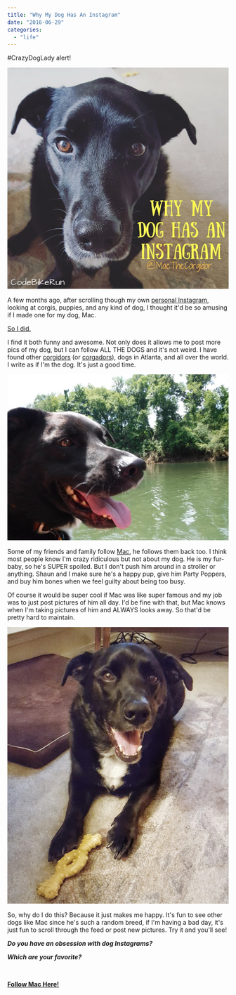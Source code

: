 ```yaml
---
title: "Why My Dog Has An Instagram"
date: "2016-06-29"
categories: 
  - "life"
---
```


#CrazyDogLady alert!

[![](images/Why%2BMy%2BDog%2BHas%2BAn%2BInstagram.jpg)](https://3.bp.blogspot.com/-GsQ0-tjhRvE/V3L5NupTVUI/AAAAAAABZSY/wvdTVUIYXT8jbI5X6cGikeqG9o8tUaovACLcB/s1600/Why%2BMy%2BDog%2BHas%2BAn%2BInstagram.jpg)

A few months ago, after scrolling though my own [personal Instagram](https://www.instagram.com/klgh.js/), looking at corgis, puppies, and any kind of dog, I thought it'd be so amusing if I made one for my dog, Mac.

[So I did.](https://www.instagram.com/macandbiscuit/)

I find it both funny and awesome. Not only does it allows me to post more pics of my dog, but I can follow ALL THE DOGS and it's not weird. I have found other [corgidors](https://www.instagram.com/explore/tags/corgidor/) (or [corgadors](https://www.instagram.com/explore/tags/corgador/)), dogs in Atlanta, and all over the world. I write as if I'm the dog. It's just a good time.

[![](images/DSCF1186.JPG)](https://2.bp.blogspot.com/-_0uTi_AREoo/V3L3izJvsUI/AAAAAAABZSA/oBFyEdJp-Rg6OwlRAozYgI9rTwFd660PQCKgB/s1600/DSCF1186.JPG)

Some of my friends and family follow [Mac](https://www.instagram.com/macandbiscuit/), he follows them back too. I think most people know I'm crazy ridiculous but not about my dog. He is my fur-baby, so he's SUPER spoiled. But I don't push him around in a stroller or anything. Shaun and I make sure he's a happy pup, give him Party Poppers, and buy him bones when we feel guilty about being too busy.

Of course it would be super cool if Mac was like super famous and my job was to just post pictures of him all day. I'd be fine with that, but Mac knows when I'm taking pictures of him and ALWAYS looks away. So that'd be pretty hard to maintain.

[![](images/IMG_20160605_155203.jpg)](https://3.bp.blogspot.com/-LrALnPw-wp8/V1V9Mek32pI/AAAAAAABXLU/WA9Lms8fNNIFnarnBDSmFYRLpjVU3GbogCKgB/s1600/IMG_20160605_155203.jpg)

So, why do I do this? Because it just makes me happy. It's fun to see other dogs like Mac since he's such a random breed, if I'm having a bad day, it's just fun to scroll through the feed or post new pictures. Try it and you'll see!

_**Do you have an obsession with dog Instagrams?**_ 

_**Which are your favorite?**_

 

**[Follow Mac Here!](https://www.instagram.com/macandbiscuit/)**

